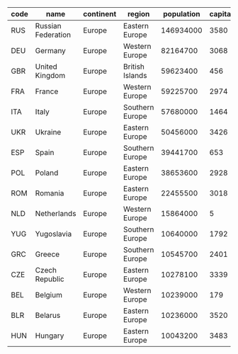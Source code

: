 | code | name | continent | region | population | capital |
| --- | --- | --- | --- | --- | --- |
| RUS | Russian Federation | Europe | Eastern Europe | 146934000 | 3580 |
| DEU | Germany | Europe | Western Europe | 82164700 | 3068 |
| GBR | United Kingdom | Europe | British Islands | 59623400 | 456 |
| FRA | France | Europe | Western Europe | 59225700 | 2974 |
| ITA | Italy | Europe | Southern Europe | 57680000 | 1464 |
| UKR | Ukraine | Europe | Eastern Europe | 50456000 | 3426 |
| ESP | Spain | Europe | Southern Europe | 39441700 | 653 |
| POL | Poland | Europe | Eastern Europe | 38653600 | 2928 |
| ROM | Romania | Europe | Eastern Europe | 22455500 | 3018 |
| NLD | Netherlands | Europe | Western Europe | 15864000 | 5 |
| YUG | Yugoslavia | Europe | Southern Europe | 10640000 | 1792 |
| GRC | Greece | Europe | Southern Europe | 10545700 | 2401 |
| CZE | Czech Republic | Europe | Eastern Europe | 10278100 | 3339 |
| BEL | Belgium | Europe | Western Europe | 10239000 | 179 |
| BLR | Belarus | Europe | Eastern Europe | 10236000 | 3520 |
| HUN | Hungary | Europe | Eastern Europe | 10043200 | 3483 |
